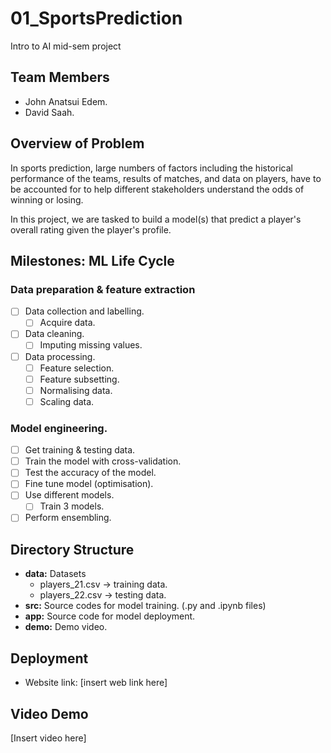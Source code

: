 # 01_SportsPrediction

Intro to AI mid-sem project

## Team Members

- John Anatsui Edem.
- David Saah.

## Overview of Problem

In sports prediction, large numbers of factors including the historical performance of the teams, results of matches, and data on players, have to be accounted for to help different stakeholders understand the odds of winning or losing.

In this project, we are tasked to build a model(s) that predict a player's overall rating given the player's profile.

## Milestones: ML Life Cycle

### Data preparation & feature extraction

- [ ] Data collection and labelling.
  - [ ] Acquire data.
- [ ] Data cleaning.
  - [ ] Imputing missing values.
- [ ] Data processing.
  - [ ] Feature selection.
  - [ ] Feature subsetting.
  - [ ] Normalising data.
  - [ ] Scaling data.

### Model engineering.

  - [ ] Get training & testing data.
  - [ ] Train the model with cross-validation.
  - [ ] Test the accuracy of the model.
  - [ ] Fine tune model (optimisation).
  - [ ] Use different models.
    - [ ] Train 3 models.
  - [ ] Perform ensembling.

## Directory Structure

- **data:** Datasets
  - players_21.csv -> training data.
  - players_22.csv -> testing data.
- **src:** Source codes for model training. (.py and .ipynb files)
- **app:** Source code for model deployment.
- **demo:** Demo video.

## Deployment

- Website link: [insert web link here]

## Video Demo

[Insert video here]
